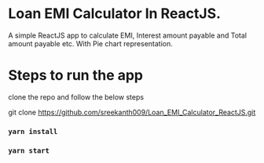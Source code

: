 # Loan EMI Calculator In ReactJS.
A simple ReactJS app to calculate EMI, Interest amount payable and Total amount payable etc.
With Pie chart representation.

# Steps to run the app
clone the repo and follow the below steps

git clone https://github.com/sreekanth009/Loan_EMI_Calculator_ReactJS.git

### `yarn install`

### `yarn start`

